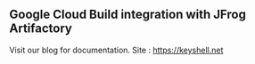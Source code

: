 ## Google Cloud Build integration with JFrog Artifactory
Visit our blog for documentation.
Site : https://keyshell.net
